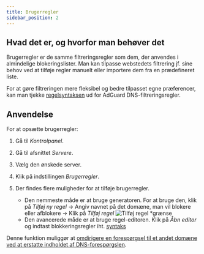 ```yaml
---
title: Brugerregler
sidebar_position: 2
---
```


## Hvad det er, og hvorfor man behøver det

Brugerregler er de samme filtreringsregler som dem, der anvendes i almindelige blokeringslister. Man kan tilpasse webstedets filtrering jf. sine behov ved at tilføje regler manuelt eller importere dem fra en prædefineret liste.

For at gøre filtreringen mere fleksibel og bedre tilpasset egne præferencer, kan man tjekke [regelsyntaksen](/general/dns-filtering-syntax/) ud for AdGuard DNS-filtreringsregler.

## Anvendelse

For at opsætte brugerregler:

1. Gå til _Kontrolpanel_.

2. Gå til afsnittet _Servere_.

3. Vælg den ønskede server.

4. Klik på indstillingen _Brugerregler_.

5. Der findes flere muligheder for at tilføje brugerregler.

   - Den nemmeste måde er at bruge generatoren. For at bruge den, klik på _Tilføj ny regel_ → Angiv navnet på det domæne, man vil blokere eller afblokere → Klik på _Tilføj regel_
     ![Tilføj regel \*grænse](https://cdn.adtidy.org/content/kb/dns/private/new_dns/userrules_step5.png)
   - Den avancerede måde er at bruge regel-editoren. Klik på _Åbn editor_ og indtast blokkeringsregler iht. [syntaks](/general/dns-filtering-syntax/)

Denne funktion muliggør at [omdirigere en forespørgsel til et andet domæne ved at erstatte indholdet af DNS-forespørgslen](/general/dns-filtering-syntax/#dnsrewrite-modifier).
